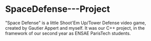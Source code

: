 # SpaceDefense---Project

"Space Defense" is a little Shoot'Em Up/Tower Defense video game, created by Gautier Appert and myself. It was our C++ project, in the framework of our second year as ENSAE ParisTech students.
